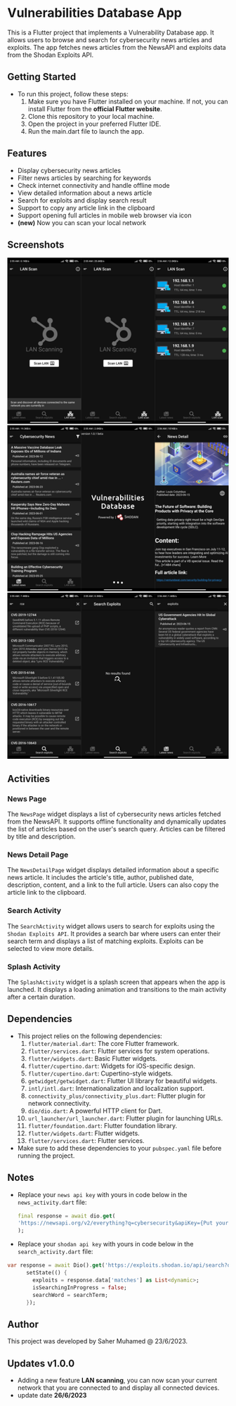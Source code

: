 # Vulnerabilities Database App
This is a Flutter project that implements a Vulnerability Database app. It allows users to browse and search for cybersecurity news articles and exploits. The app fetches news articles from the NewsAPI and exploits data from the Shodan Exploits API.

## Getting Started
- To run this project, follow these steps:
  1. Make sure you have Flutter installed on your machine. If not, you can install Flutter from the **official Flutter website**.
  2. Clone this repository to your local machine.
  3. Open the project in your preferred Flutter IDE.
  4. Run the main.dart file to launch the app.

## Features
- Display cybersecurity news articles
- Filter news articles by searching for keywords
- Check internet connectivity and handle offline mode
- View detailed information about a news article
- Search for exploits and display search result
- Support to copy any article link in the clipboard
- Support opening full articles in mobile web browser via icon
- **(new)** Now you can scan your local network

## Screenshots
![](screenshots/1687737964196.jpg)
![](screenshots/1687737993963.jpg)
![](screenshots/1687738025674.jpg)

## Activities
### News Page
The `NewsPage` widget displays a list of cybersecurity news articles fetched from the NewsAPI. It supports offline functionality and dynamically updates the list of articles based on the user's search query. Articles can be filtered by title and description.

### News Detail Page
The `NewsDetailPage` widget displays detailed information about a specific news article. It includes the article's title, author, published date, description, content, and a link to the full article. Users can also copy the article link to the clipboard.

### Search Activity
The `SearchActivity` widget allows users to search for exploits using the `Shodan Exploits API`. It provides a search bar where users can enter their search term and displays a list of matching exploits. Exploits can be selected to view more details.

### Splash Activity
The `SplashActivity` widget is a splash screen that appears when the app is launched. It displays a loading animation and transitions to the main activity after a certain duration.

## Dependencies
- This project relies on the following dependencies:
  1. `flutter/material.dart`: The core Flutter framework.
  2. `flutter/services.dart`: Flutter services for system operations.
  3. `flutter/widgets.dart`: Basic Flutter widgets.
  4. `flutter/cupertino.dart`: Widgets for iOS-specific design.
  5. `flutter/cupertino.dart`: Cupertino-style widgets.
  6. `getwidget/getwidget.dart`: Flutter UI library for beautiful widgets.
  7. `intl/intl.dart`: Internationalization and localization support.
  8. `connectivity_plus/connectivity_plus.dart`: Flutter plugin for network connectivity.
  9. `dio/dio.dart`: A powerful HTTP client for Dart.
  10. `url_launcher/url_launcher.dart`: Flutter plugin for launching URLs.
  11. `flutter/foundation.dart`: Flutter foundation library.
  12. `flutter/widgets.dart`: Flutter widgets.
  13. `flutter/services.dart`: Flutter services.
- Make sure to add these dependencies to your `pubspec.yaml` file before running the project.

## Notes
- Replace your `news api key` with yours in code below in the `news_activity.dart` file:
  ```dart
  final response = await dio.get(
  'https://newsapi.org/v2/everything?q=cybersecurity&apiKey={Put your news api key here}',
  );
  ```
- Replace your `shodan api key` with yours in code below in the `search_activity.dart` file:
```dart
var response = await Dio().get('https://exploits.shodan.io/api/search?query=$searchTerm&key={Put your shodan api key here}');
      setState(() {
        exploits = response.data['matches'] as List<dynamic>;
        isSearchingInProgress = false;
        searchWord = searchTerm;
      });
```

## Author
This project was developed by Saher Muhamed @ 23/6/2023.

## Updates v1.0.0
- Adding a new feature **LAN scanning**, you can now scan your current network that you are connected to and display all connected devices.
- update date **26/6/2023**
